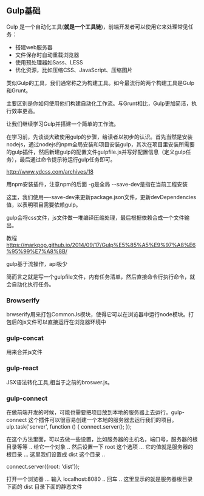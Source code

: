 ## Gulp基础
Gulp 是一个自动化工具(**就是一个工具链**)，前端开发者可以使用它来处理常见任务：

 - 搭建web服务器
 - 文件保存时自动重载浏览器
 - 使用预处理器如Sass、LESS
 - 优化资源，比如压缩CSS、JavaScript、压缩图片

类似Gulp的工具，我们通常称之为构建工具。如今最流行的两个构建工具是Gulp和Grunt。

主要区别是你如何使用他们构建自动化工作流。与Grunt相比，Gulp更加简洁，执行效率更高。

让我们继续学习Gulp并搭建一个简单的工作流。

在学习前，先谈谈大致使用gulp的步骤，给读者以初步的认识。首先当然是安装nodejs，通过nodejs的npm全局安装和项目安装gulp，其次在项目里安装所需要的gulp插件，然后新建gulp的配置文件gulpfile.js并写好配置信息（定义gulp任务），最后通过命令提示符运行gulp任务即可。

<a>http://www.ydcss.com/archives/18</a>

用npm安装插件，注意npm的后面 -g是全局 --save-dev是指在当前工程安装

这里，我们使用—-save-dev来更新package.json文件，更新devDependencies值，以表明项目需要依赖gulp。

gulp会将css文件，js文件做一堆编译压缩处理，最后根据依赖合成一个文件输出。

教程
<a>https://markpop.github.io/2014/09/17/Gulp%E5%85%A5%E9%97%A8%E6%95%99%E7%A8%8B/</a>

gulp基于流操作，api极少


简而言之就是写一个gulpfile文件，内有任务清单，然后直接命令行执行命令，就会自动化执行任务。


### Browserify
brwserify用来打包CommonJs模块，使得它可以在浏览器中运行node模块。打包后的js文件可以直接运行在浏览器环境中

### gulp-concat
用来合并js文件

### gulp-react 
JSX语法转化工具,相当于之前的broswer.js。


### gulp-connect 
在做前端开发的时候，可能也需要把项目放到本地的服务器上去运行。gulp-connect 这个插件可以很容易创建一个本地的服务器去运行我们的项目。
ulp.task('server', function () {
connect.server();
});

在这个方法里面，可以去做一些设置，比如服务器的主机名，端口号，服务器的根目录等等 .. 给它一个对象 .. 然后设置一下 root 这个选项 ... 它的值就是服务器的根目录 ... 这里我们设置成 dist 这个目录 ..

connect.server({root: 'dist'});

打开一个浏览器 ... 输入 localhost:8080 .. 回车 .. 这里显示的就是服务器根目录下面的 dist 目录下面的静态文件 

